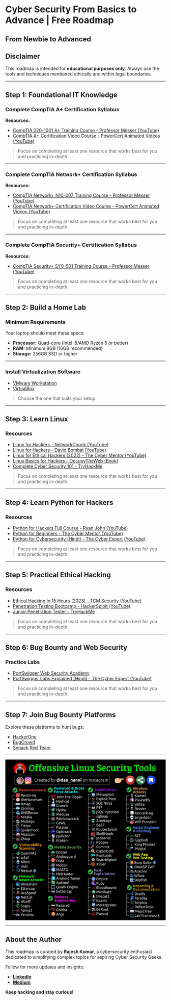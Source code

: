 # Cyber Security From Basics to Advance | Free Roadmap
## From Newbie to Advanced


## Disclaimer

This roadmap is intended for **educational purposes only**. Always use the tools and techniques mentioned ethically and within legal boundaries.

---

## Step 1: Foundational IT Knowledge

### Complete **CompTIA A+ Certification** Syllabus

**Resources:**

- [CompTIA 220-1001 A+ Training Course - Professor Messer (YouTube)](https://www.professormesser.com/free-a-plus-training/220-1001/)
- [CompTIA A+ Certification Video Course - PowerCert Animated Videos (YouTube)](https://www.youtube.com/playlist?list=PL7zRJGi6nMRyRhgssvRah3qcxA7bm3AfF)

> Focus on completing at least one resource that works best for you and practicing in-depth.


---

### Complete **CompTIA Network+ Certification** Syllabus

**Resources:**

- [CompTIA Network+ N10-007 Training Course - Professor Messer (YouTube)](https://www.youtube.com/playlist?list=PLG49S3nxzAnmpdmX7RoTOyuNJQAb-r-gd)
- [CompTIA Network+ Certification Video Course - PowerCert Animated Videos (YouTube)](https://www.youtube.com/playlist?list=PL7zRJGi6nMRyRhgssvRah3qcxA7bm3AfF)

> Focus on completing at least one resource that works best for you and practicing in-depth.

---

### Complete **CompTIA Security+ Certification** Syllabus

**Resources:**

- [CompTIA Security+ SY0-501 Training Course - Professor Messer (YouTube)](https://www.youtube.com/playlist?list=PLG49S3nxzAnkL2ulFS3132mOVKuzzBxA8)

> Focus on completing at least one resource that works best for you and practicing in-depth.

---

## Step 2: Build a Home Lab

### Minimum Requirements

Your laptop should meet these specs:

- **Processor:** Quad-core (Intel i5/AMD Ryzen 5 or better)
- **RAM:** Minimum 8GB (16GB recommended)
- **Storage:** 256GB SSD or higher

---

### Install Virtualization Software

- [VMware Workstation](https://www.vmware.com/products/workstation-pro/workstation-pro-evaluation.html)
- [VirtualBox](https://www.virtualbox.org/)

> Choose the one that suits your setup.

---

## Step 3: Learn Linux

### Resources

- [Linux for Hackers - NetworkChuck (YouTube)](https://www.youtube.com/playlist?list=PLIhvC56v63IJIujb5cyE13oLuyORZpdkL)
- [Linux for Hackers - David Bombal (YouTube)](https://www.youtube.com/playlist?list=PLhfrWIlLOoKOs-fjCPHdzD2icF2vORfwK)
- [Linux for Ethical Hackers (2022) - The Cyber Mentor (YouTube)](https://www.youtube.com/watch?v=U1w4T03B30I)
- [Linux Basics for Hackers - OccupyTheWeb (Book)](https://www.amazon.com/Linux-Basics-Hackers-Networking-Scripting/dp/1593278551)
- [Complete Cyber Security 101 - TryHackMe](https://tryhackme.com/r/path/outline/cybersecurity101)

> Focus on completing at least one resource that works best for you and practicing in-depth.

---

## Step 4: Learn Python for Hackers

### Resources

- [Python for Hackers Full Course - Ryan John (YouTube)](https://www.youtube.com/watch?v=XWuP5Yf5ILI)
- [Python for Beginners - The Cyber Mentor (YouTube)](https://www.youtube.com/watch?v=7utwZYKweho)
- [Python for Cybersecurity (Hindi) - The Cyber Expert (YouTube)](https://www.youtube.com/playlist?list=PL-DxAN1jsRa-VpfPWjnaN5jz_e2wM0o3V)

> Focus on completing at least one resource that works best for you and practicing in-depth.

---

## Step 5: Practical Ethical Hacking

### Resources

- [Ethical Hacking in 15 Hours (2023) - TCM Security (YouTube)](https://youtu.be/3FNYvj2U0HM)
- [Penetration Testing Bootcamp - HackerSploit (YouTube)](https://www.youtube.com/playlist?list=PLBf0hzazHTGOepimcP15eS6Y-aR4m6ql3)
- [Junior Penetration Tester - TryHackMe](https://tryhackme.com/r/path/outline/jrpenetrationtester)

> Focus on completing at least one resource that works best for you and practicing in-depth.
---

## Step 6: Bug Bounty and Web Security

### Practice Labs

- [PortSwigger Web Security Academy](https://portswigger.net/web-security/all-topics)
- [PortSwigger Labs Explained (Hindi) - The Cyber Expert (YouTube)](https://www.youtube.com/playlist?list=PL-DxAN1jsRa8NLLo9htbDnBk88p6SoClI)

> Focus on completing at least one resource that works best for you and practicing in-depth.

---

## Step 7: Join Bug Bounty Platforms

Explore these platforms to hunt bugs:

- [HackerOne](https://www.hackerone.com)
- [BugCrowd](https://www.bugcrowd.com)
- [Synack Red Team](https://www.synack.com/red-team/)

---
![Offensive Linux Security Tools](https://github.com/raajeshmenghwar/Cyber-Security-basic-to-advance/blob/main/Cyber-Security-Notes/cheatsheets/Offensive%20Linux%20Security%20Tools.jpg)

---


## About the Author

This roadmap is curated by **Rajesh Kumar**, a cybersecurity enthusiast dedicated to simplifying complex topics for aspiring Cyber Security Geeks.

Follow for more updates and insights:

- **[LinkedIn](https://www.linkedin.com/in/raajeshmenghwar)**
- **[Medium](https://raajeshmenghwar.medium.com)**

**Keep hacking and stay curious!**
